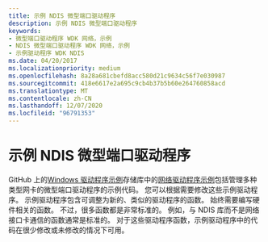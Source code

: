 ```yaml
---
title: 示例 NDIS 微型端口驱动程序
description: 示例 NDIS 微型端口驱动程序
keywords:
- 微型端口驱动程序 WDK 网络，示例
- NDIS 微型端口驱动程序 WDK 网络，示例
- 示例驱动程序 WDK NDIS
ms.date: 04/20/2017
ms.localizationpriority: medium
ms.openlocfilehash: 8a28a681cbefd8acc580d21c9634c56f7e030987
ms.sourcegitcommit: 418e6617e2a695c9cb4b37b5b60e264760858acd
ms.translationtype: MT
ms.contentlocale: zh-CN
ms.lasthandoff: 12/07/2020
ms.locfileid: "96791353"
---
```

# <a name="sample-ndis-miniport-drivers"></a>示例 NDIS 微型端口驱动程序





GitHub 上的[Windows 驱动程序示例](https://go.microsoft.com/fwlink/p/?LinkId=616507 )存储库中的[网络驱动程序示例](https://go.microsoft.com/fwlink/p/?LinkId=616034)包括管理多种类型网卡的微型端口驱动程序的示例代码。 您可以根据需要修改这些示例驱动程序。 示例驱动程序包含可调整为新的、类似的驱动程序的函数。 始终需要编写硬件相关的函数。 不过，很多函数都是非常标准的。 例如，与 NDIS 库而不是网络接口卡通信的函数通常是标准的。 对于这些驱动程序函数，示例驱动程序中的代码在很少修改或未修改的情况下可用。

 

 





